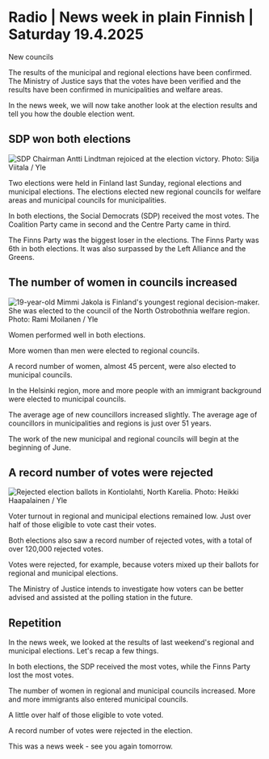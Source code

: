 # Radio \| News week in plain Finnish \| Saturday 19.4.2025

New councils

The results of the municipal and regional elections have been confirmed. The Ministry of Justice says that the votes have been verified and the results have been confirmed in municipalities and welfare areas.

In the news week, we will now take another look at the election results and tell you how the double election went.

## SDP won both elections

![SDP Chairman Antti Lindtman rejoiced at the election victory. Photo: Silja Viitala / Yle](https://images.cdn.yle.fi/image/upload/c_crop,h_3286,w_5842,x_0,y_37/ar_1.777777777777777,c_fill,g_faces,h_431,w_767/dpr_1.0/q_auto:eco/f_auto/fl_lossy/v1744704097/39-145055667fc098d84d24)

Two elections were held in Finland last Sunday, regional elections and municipal elections. The elections elected new regional councils for welfare areas and municipal councils for municipalities.

In both elections, the Social Democrats (SDP) received the most votes. The Coalition Party came in second and the Centre Party came in third.

The Finns Party was the biggest loser in the elections. The Finns Party was 6th in both elections. It was also surpassed by the Left Alliance and the Greens.

## The number of women in councils increased

![19-year-old Mimmi Jakola is Finland's youngest regional decision-maker. She was elected to the council of the North Ostrobothnia welfare region. Photo: Rami Moilanen / Yle](https://images.cdn.yle.fi/image/upload/c_crop,h_3114,w_5536,x_0,y_213/ar_1.777777777777777,c_fill,g_faces,h_431,w_767/dpr_1.0/q_auto:eco/f_auto/fl_lossy/v1744702560/39-145148567fe091971857)

Women performed well in both elections.

More women than men were elected to regional councils.

A record number of women, almost 45 percent, were also elected to municipal councils.

In the Helsinki region, more and more people with an immigrant background were elected to municipal councils.

The average age of new councillors increased slightly. The average age of councillors in municipalities and regions is just over 51 years.

The work of the new municipal and regional councils will begin at the beginning of June.

## A record number of votes were rejected

![Rejected election ballots in Kontiolahti, North Karelia. Photo: Heikki Haapalainen / Yle](https://images.cdn.yle.fi/image/upload/c_crop,h_2530,w_4499,x_0,y_520/ar_1.777777777777777,c_fill,g_faces,h_431,w_767/dpr_1.0/q_auto:eco/f_auto/fl_lossy/v1744894555/39-14529986800f9171f3fa)

Voter turnout in regional and municipal elections remained low. Just over half of those eligible to vote cast their votes.

Both elections also saw a record number of rejected votes, with a total of over 120,000 rejected votes.

Votes were rejected, for example, because voters mixed up their ballots for regional and municipal elections.

The Ministry of Justice intends to investigate how voters can be better advised and assisted at the polling station in the future.

## Repetition

In the news week, we looked at the results of last weekend's regional and municipal elections. Let's recap a few things.

In both elections, the SDP received the most votes, while the Finns Party lost the most votes.

The number of women in regional and municipal councils increased. More and more immigrants also entered municipal councils.

A little over half of those eligible to vote voted.

A record number of votes were rejected in the election.

This was a news week - see you again tomorrow.

